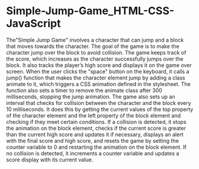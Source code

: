 # Simple-Jump-Game_HTML-CSS-JavaScript
The"Simple Jump Game" involves a character that can jump and a block that moves towards the character.
The goal of the game is to make the character jump over the block to avoid collision.
The game keeps track of the score, which increases as the character successfully jumps over the block.
It also tracks the player’s high score and displays it on the game over screen.
When the user clicks the "space" button on the keyboard, it calls a jump() function that makes the character element jump by adding a class animate to it, which triggers a CSS animation defined in the stylesheet.
The function also sets a timer to remove the animate class after 300 milliseconds, stopping the jump animation.
The game also sets up an interval that checks for collision between the character and the block every 10 milliseconds.
It does this by getting the current values of the top property of the character element and the left property of the block element and checking if they meet certain conditions.
If a collision is detected, it stops the animation on the block element, checks if the current score is greater than the current high score and updates it if necessary, displays an alert with the final score and high score, and resets the game by setting the counter variable to 0 and restarting the animation on the block element.
If no collision is detected, it increments a counter variable and updates a score display with its current value.